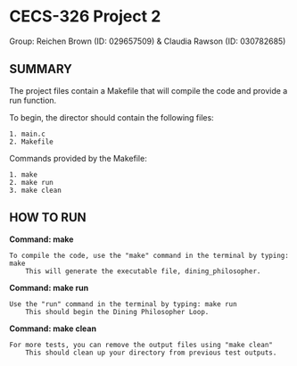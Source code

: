 # CECS-326 Project 2
Group: Reichen Brown (ID: 029657509) & Claudia Rawson (ID: 030782685)

## SUMMARY
The project files contain a Makefile that will compile the code and provide a run function.

To begin, the director should contain the following files:

    1. main.c
    2. Makefile

Commands provided by the Makefile:

    1. make
    2. make run
    3. make clean

## HOW TO RUN
**Command: make**

    To compile the code, use the "make" command in the terminal by typing: make
        This will generate the executable file, dining_philosopher.
    
**Command: make run**

    Use the "run" command in the terminal by typing: make run
        This should begin the Dining Philosopher Loop.

**Command: make clean**

    For more tests, you can remove the output files using "make clean"
        This should clean up your directory from previous test outputs.